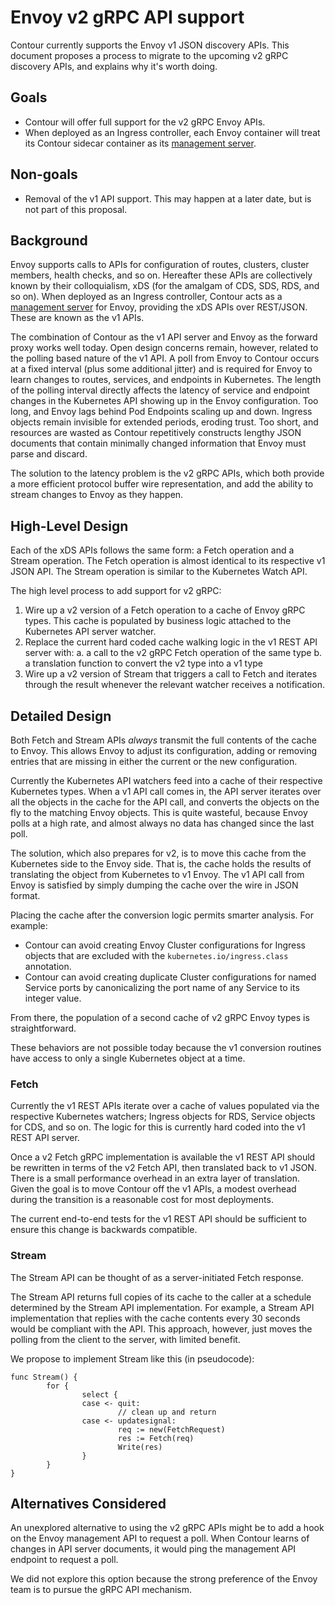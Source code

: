 # Envoy v2 gRPC API support

Contour currently supports the Envoy v1 JSON discovery APIs.
This document proposes a process to migrate to the upcoming v2 gRPC discovery APIs, and explains why it's worth doing.

## Goals

- Contour will offer full support for the v2 gRPC Envoy APIs.
- When deployed as an Ingress controller, each Envoy container will treat its Contour sidecar container as its [management server][0].

## Non-goals

- Removal of the v1 API support. This may happen at a later date, but is not part of this proposal.

## Background

Envoy supports calls to APIs for configuration of routes, clusters, cluster members, health checks, and so on.
Hereafter these APIs are collectively known by their colloquialism, xDS (for the amalgam of CDS, SDS, RDS, and so on).
When deployed as an Ingress controller, Contour acts as a [management server][0] for Envoy, providing the xDS APIs over REST/JSON.
These are known as the v1 APIs.

The combination of Contour as the v1 API server and Envoy as the forward proxy works well today.
Open design concerns remain, however, related to the polling based nature of the v1 API.
A poll from Envoy to Contour occurs at a fixed interval (plus some additional jitter) and is required for Envoy to learn changes to routes, services, and endpoints in Kubernetes.
The length of the polling interval directly affects the latency of service and endpoint changes in the Kubernetes API showing up in the Envoy configuration.
Too long, and Envoy lags behind Pod Endpoints scaling up and down. Ingress objects remain invisible for extended periods, eroding trust.
Too short, and resources are wasted as Contour repetitively constructs lengthy JSON documents that contain minimally changed information that Envoy must parse and discard.

The solution to the latency problem is the v2 gRPC APIs, which both provide a more efficient protocol buffer wire representation, and add the ability to stream changes to Envoy as they happen.

## High-Level Design

Each of the xDS APIs follows the same form: a Fetch operation and a Stream operation.
The Fetch operation is almost identical to its respective v1 JSON API.
The Stream operation is similar to the Kubernetes Watch API.

The high level process to add support for v2 gRPC:

1. Wire up a v2 version of a Fetch operation to a cache of Envoy gRPC types. This cache is populated by business logic attached to the Kubernetes API server watcher.
2. Replace the current hard coded cache walking logic in the v1 REST API server with:
   a. a call to the v2 gRPC Fetch operation of the same type
   b. a translation function to convert the v2 type into a v1 type
3. Wire up a v2 version of Stream that triggers a call to Fetch and iterates through the result whenever the relevant watcher receives a notification.

## Detailed Design

Both Fetch and Stream APIs _always_ transmit the full contents of the cache to Envoy.
This allows Envoy to adjust its configuration, adding or removing entries that are missing in either the current or the new configuration.

Currently the Kubernetes API watchers feed into a cache of their respective Kubernetes types.
When a v1 API call comes in, the API server iterates over all the objects in the cache for the API call, and converts the objects on the fly to the matching Envoy objects.
This is quite wasteful, because Envoy polls at a high rate, and almost always no data has changed since the last poll.

The solution, which also prepares for v2, is to move this cache from the Kubernetes side to the Envoy side. That is, the cache holds the results of translating the object from Kubernetes to v1 Envoy.
The v1 API call from Envoy is satisfied by simply dumping the cache over the wire in JSON format.

Placing the cache after the conversion logic permits smarter analysis. For example:

- Contour can avoid creating Envoy Cluster configurations for Ingress objects that are excluded with the `kubernetes.io/ingress.class` annotation.
- Contour can avoid creating duplicate Cluster configurations for named Service ports by canonicalizing the port name of any Service to its integer value.

From there, the population of a second cache of v2 gRPC Envoy types is straightforward.

These behaviors are not possible today because the v1 conversion routines have access to only a single Kubernetes object at a time.

### Fetch

Currently the v1 REST APIs iterate over a cache of values populated via the respective Kubernetes watchers; Ingress objects for RDS, Service objects for CDS, and so on. The logic for this is currently hard coded into the v1 REST API server.

Once a v2 Fetch gRPC implementation is available the v1 REST API should be rewritten in terms of the v2 Fetch API, then translated back to v1 JSON.
There is a small performance overhead in an extra layer of translation.
Given the goal is to move Contour off the v1 APIs, a modest overhead during the transition is a reasonable cost for most deployments.

The current end-to-end tests for the v1 REST API should be sufficient to ensure this change is backwards compatible.

### Stream

The Stream API can be thought of as a server-initiated Fetch response.

The Stream API returns full copies of its cache to the caller at a schedule determined by the Stream API implementation.
For example, a Stream API implementation that replies with the cache contents every 30 seconds would be compliant with the API.
This approach, however, just moves the polling from the client to the server, with limited benefit.

We propose to implement Stream like this (in pseudocode):
```
func Stream() {
        for {
                select {
                case <- quit:
                        // clean up and return 
                case <- updatesignal:
                        req := new(FetchRequest)
                        res := Fetch(req)
                        Write(res)
                }
        }
}
```

## Alternatives Considered

An unexplored alternative to using the v2 gRPC APIs might be to add a hook on the Envoy management API to request a poll.
When Contour learns of changes in API server documents, it would ping the management API endpoint to request a poll.

We did not explore this option because the strong preference of the Envoy team is to pursue the gRPC API mechanism.

[0]: https://github.com/envoyproxy/data-plane-api/blob/master/XDS_PROTOCOL.md
